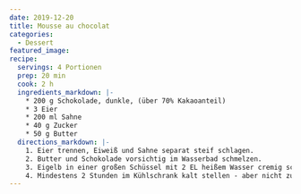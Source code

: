```yaml
---
date: 2019-12-20
title: Mousse au chocolat
categories:
  - Dessert
featured_image:
recipe:
  servings: 4 Portionen
  prep: 20 min
  cook: 2 h
  ingredients_markdown: |-
    * 200 g Schokolade, dunkle, (über 70% Kakaoanteil)
    * 3 Eier
    * 200 ml Sahne
    * 40 g Zucker
    * 50 g Butter
  directions_markdown: |-
    1. Eier trennen, Eiweiß und Sahne separat steif schlagen.
    2. Butter und Schokolade vorsichtig im Wasserbad schmelzen.
    3. Eigelb in einer großen Schüssel mit 2 EL heißem Wasser cremig schlagen, den Zucker einrühren, bis die Masse hell und cremig ist. Die geschmolzene Schokolade unterheben, anschließend sofort Eischnee und Sahne unterziehen (nicht mit dem Mixer).
    4. Mindestens 2 Stunden im Kühlschrank kalt stellen - aber nicht zu kalt servieren.
---
```

